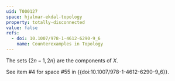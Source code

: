 ```yaml
---
uid: T000127
space: hjalmar-ekdal-topology
property: totally-disconnected
value: false
refs:
  - doi: 10.1007/978-1-4612-6290-9_6
    name: Counterexamples in Topology
---
```

The sets $\{2n-1,2n\}$ are the components of $X$.

See item #4 for space #55 in {{doi:10.1007/978-1-4612-6290-9_6}}.
